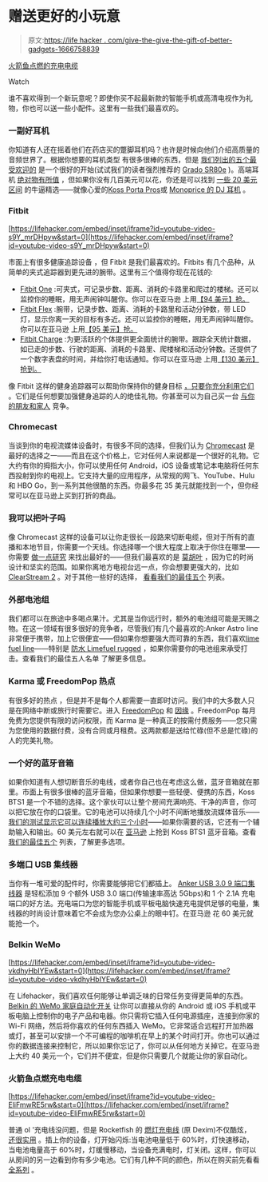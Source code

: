 # 赠送更好的小玩意

> 原文:[https://life hacker . com/give-the-give-the-gift-of-better-gadgets-1666758839](https://lifehacker.com/give-the-gift-of-better-gadgets-1666758839)

[火箭鱼点燃的充电电缆](http://www.rocketfishproducts.com/products/mobile-audio-video/RF-LA5SCB.html)

Watch

谁不喜欢得到一个新玩意呢？即使你买不起最新款的智能手机或高清电视作为礼物，你也可以送一些小配件。这里有一些我们最喜欢的。

### **一副好耳机**

你知道有人还在摇着他们在药店买的蹩脚耳机吗？也许是时候向他们介绍高质量的音频世界了。根据你想要的耳机类型 有很多很棒的东西，但是 [我们列出的五个最受欢迎的](http://lifehacker.com/five-best-headphones-5949489) 是一个很好的开始(试试我们的读者强烈推荐的 [Grado SR80e](http://smile.amazon.com/Grado-Prestige-Series-SR80e-Headphones/dp/B00L1LXOWS?asc_campaign=InlineText&asc_refurl=https://lifehacker.com/give-the-gift-of-better-gadgets-1666758839&asc_source=&tag=kinjalifehackerlink-20) )。高端耳机 [绝对物有所值](http://lifehacker.com/are-high-end-headphones-really-worth-the-money-1597964432) ，但如果你没有几百美元可以花，你还是可以找到 [一些 20 美元区间](http://lifehacker.com/the-best-headphones-you-can-buy-under-20-1480550409) 的牛逼精选——就像心爱的[Koss Porta Pros](http://smile.amazon.com/Koss-PortaPro-Headphones-with-Case/dp/B00001P4ZH?asc_campaign=InlineText&asc_refurl=https://lifehacker.com/give-the-gift-of-better-gadgets-1666758839&asc_source=&tag=kinjalifehackerlink-20)或 [Monoprice 的 DJ 耳机](http://www.monoprice.com/Product?c_id=108&cp_id=10823&cs_id=1082302&p_id=8323&seq=1&format=2) 。

### **Fitbit**

 [https://lifehacker.com/embed/inset/iframe?id=youtube-video-s9Y_mrDHpyw&start=0](https://lifehacker.com/embed/inset/iframe?id=youtube-video-s9Y_mrDHpyw&start=0) 

市面上有很多健康追踪设备 ，但 Fitbit 是我们最喜欢的。Fitbits 有几个品种，从简单的夹式追踪器到更先进的腕带。这里有三个值得你现在花钱的:

*   [Fitbit One](http://smile.amazon.com/Fitbit-Wireless-Activity-Sleep-Tracker/dp/B0095PZHPE?asc_campaign=InlineText&asc_refurl=https://lifehacker.com/give-the-gift-of-better-gadgets-1666758839&asc_source=&tag=kinjalifehackerlink-20) :可夹式，可记录步数、距离、消耗的卡路里和爬过的楼梯。还可以监控你的睡眠，用无声闹钟叫醒你。你可以在亚马逊 上用[【94 美元】抢。](http://lifehacker.com/belkin-wemo-is-one-of-the-simplest-home-automation-solu-5921253)
*   [Fitbit Flex](http://www.fitbit.com/flex) :腕带，记录步数、距离、消耗的卡路里和活动分钟数，带 LED 灯，显示你离一天的目标有多近。还可以监控你的睡眠，用无声闹钟叫醒你。你可以在亚马逊 上用[【95 美元】抢。](http://www.amazon.com/Fitbit-Wireless-Activity-Sleep-Wristband/dp/B00BGO0Q9O/ref=sr_1_1?asc_campaign=InlineText&asc_refurl=https://lifehacker.com/give-the-gift-of-better-gadgets-1666758839&asc_source=&ie=UTF8&keywords=fitbit&qid=1417710803&sr=8-1&tag=kinjalifehackerlink-20)
*   [Fitbit Charge](http://www.fitbit.com/charge) :为更活跃的个体提供更全面统计的腕带。跟踪全天统计数据，如已走的步数、行驶的距离、消耗的卡路里、爬楼梯和活动分钟数。还提供了一个数字表盘的时间，并给你打电话通知。你可以在亚马逊 上用[【130 美元】抢到。](http://www.amazon.com/Fitbit-Charge-Wireless-Activity-Wristband/dp/B00N2BVOUE/ref=sr_1_3?asc_campaign=InlineText&asc_refurl=https://lifehacker.com/give-the-gift-of-better-gadgets-1666758839&asc_source=&ie=UTF8&keywords=fitbit&qid=1417710803&sr=8-3&tag=kinjalifehackerlink-20)

像 Fitbit 这样的健身追踪器可以帮助你保持你的健身目标 [，只要你充分利用它们](http://lifehacker.com/how-to-make-the-most-of-your-fitness-tracker-without-f-5994256) 。它们是任何想要加强健身追踪的人的绝佳礼物。你甚至可以为自己买一台 [与你的朋友和家人](http://lifehacker.com/fitrpg-turns-your-fitbit-into-a-game-you-play-with-frie-1602140820) 竞争。

### **Chromecast**

当谈到你的电视流媒体设备时，有很多不同的选择，但我们认为 [Chromecast](http://www.google.com/intl/en/chrome/devices/chromecast/) 是最好的选择之一——而且在这个价格上，它对任何人来说都是一个很好的礼物。它大约有你的拇指大小，你可以使用任何 Android，iOS 设备或笔记本电脑将任何东西投射到你的电视上。它支持大量的应用程序，从常规的网飞、YouTube、Hulu 和 HBO Go，到一系列其他很酷的东西。你最多花 35 美元就能找到一个，但你经常可以在亚马逊上买到打折的商品。

### **我可以把叶子**吗

像 Chromecast 这样的设备可以让你走很长一段路来切断电缆，但对于所有的直播和本地节目，你需要一个天线。你选择哪一个很大程度上取决于你住在哪里——你需要 [做一点研究](http://lifehacker.com/how-to-choose-the-best-over-the-air-antenna-for-free-hd-1569752514) 来找出最好的——但我们最喜欢的是 [莫胡叶](http://smile.amazon.com/Mohu-Leaf-Amplified-Indoor-Antenna/dp/B00APPDX86?asc_campaign=InlineText&asc_refurl=https://lifehacker.com/give-the-gift-of-better-gadgets-1666758839&asc_source=&tag=kinjalifehackerlink-20) ，因为它的时尚设计和坚实的范围。如果你离地方电视台远一点，你会想要更强大的，比如 [ClearStream 2](http://smile.amazon.com/Antennas-Direct-C2-ClearStream-Television/dp/B0017O3UHI?asc_campaign=InlineText&asc_refurl=https://lifehacker.com/give-the-gift-of-better-gadgets-1666758839&asc_source=&tag=kinjalifehackerlink-20) 。对于其他一些好的选择， [看看我们的最佳五个](http://lifehacker.com/five-best-indoor-over-the-air-hd-antennae-1513572532) 列表。

### **外部电池组**

我们都可以在旅途中多喝点果汁。尤其是当你远行时，额外的电池组可能是天赐之物。在这一领域有很多很好的竞争者，尽管我们有几个最喜欢的:Anker Astro line 非常便于携带，加上它很便宜——但如果你想要强大而可靠的东西，我们喜欢[lime fuel line](http://smile.amazon.com/External-Battery-Pack-Limefuel-L156X/dp/B00BZDK3XK?asc_campaign=InlineText&asc_refurl=https://lifehacker.com/give-the-gift-of-better-gadgets-1666758839&asc_source=&tag=kinjalifehackerlink-20)——特别是 [防水 Limefuel rugged](http://smile.amazon.com/Waterproof-Limefuel-L150XR-Thunderbolt-Incredible/dp/B00FW0YEXW?asc_campaign=InlineText&asc_refurl=https://lifehacker.com/give-the-gift-of-better-gadgets-1666758839&asc_source=&tag=kinjalifehackerlink-20) ，如果你需要你的电池组来承受打击。查看我们的最佳五人名单 了解更多信息。

### **Karma 或 FreedomPop 热点**

有很多好的热点 ，但是并不是每个人都需要一直即时访问。我们中的大多数人只是在网络中断或旅行时需要它。进入 [FreedomPop](http://www.freedompop.com/) 和 [因缘](https://yourkarma.com/) 。FreedomPop 每月免费为您提供有限的访问权限，而 Karma 是一种真正的按需付费服务——您只需为您使用的数据付费，没有合同或月租费。这两款都是送给忙碌(但不总是忙碌)的人的完美礼物。

### **一个好的蓝牙音箱**

如果你知道有人想切断音乐的电线，或者你自己也在考虑这么做，蓝牙音箱就在那里。市面上有很多很棒的蓝牙音箱，但如果你想要一些轻便、便携的东西，Koss BTS1 是一个不错的选择。这个家伙可以让整个房间充满响亮、干净的声音，你可以把它放在你的口袋里。它的电池可以持续几个小时不间断地播放流媒体音乐——[我们的测试显示它可以连续播放大约三个小时](http://lifehacker.com/the-koss-bts1-is-an-affordable-portable-powerful-blue-1655732886)——如果你需要的话，它还有一个辅助输入和输出。60 美元左右就可以在 [亚马逊](http://www.amazon.com/Koss-BTS1-Bluetooth-Speaker/dp/B00MZ8BJZA?asc_campaign=InlineText&asc_refurl=https://lifehacker.com/give-the-gift-of-better-gadgets-1666758839&asc_source=&tag=kinjalifehackerlink-20) 上抢到 Koss BTS1 蓝牙音箱。查看 [我们的最佳五个](http://lifehacker.com/five-best-bluetooth-speakers-1265389497) 列表，了解更多选项。

### **多端口 USB 集线器**

当你有一堆可爱的配件时，你需要能够把它们都插上。 [Anker USB 3.0 9 端口集线器](http://www.ianker.com/product/68ANHUB-B10A) 是轻松添加 9 个额外 USB 3.0 端口(传输速率高达 5Gbps)和 1 个 2.1A 充电端口的好方法。充电端口为您的智能手机或平板电脑快速充电提供足够的电量，集线器的时尚设计意味着它不会成为您办公桌上的眼中钉。在亚马逊 花 60 美元就能抢一个。

### **Belkin WeMo**

 [https://lifehacker.com/embed/inset/iframe?id=youtube-video-vkdhyHbIYEw&start=0](https://lifehacker.com/embed/inset/iframe?id=youtube-video-vkdhyHbIYEw&start=0) 

在 Lifehacker，我们喜欢任何能够让单调乏味的日常任务变得更简单的东西。 [Belkin 的 WeMo 家庭自动化开关](http://www.belkin.com/us/Products/home-automation/c/wemo-home-automation/) 让你可以直接从你的 Android 或 iOS 手机或平板电脑上控制你的电子产品和电器。你只需将它插入任何电源插座，连接到你家的 Wi-Fi 网络，然后将你喜欢的任何东西插入 WeMo。它非常适合远程打开加热器或灯，甚至可以安排一个不可编程的咖啡机在早上的某个时间打开。你也可以通过你的数据连接来控制它，所以如果你忘记了，你可以从任何地方关掉它。在亚马逊上大约 40 美元一个，它们并不便宜，但是你只需要几个就能让你的家自动化。

### **火箭鱼点燃充电电缆**

 [https://lifehacker.com/embed/inset/iframe?id=youtube-video-EliFmwRE5rw&start=0](https://lifehacker.com/embed/inset/iframe?id=youtube-video-EliFmwRE5rw&start=0) 

普通 ol '充电线没问题，但是 Rocketfish 的 [燃灯充电线](http://www.rocketfishproducts.com/products/mobile-phones-gps/RF-LASC5W.html) (原 Dexim)不仅酷炫， [还很实用](http://lifehacker.com/dexim-visible-green-charger-lights-up-so-you-can-see-yo-5881815) 。插上你的设备，灯开始闪烁:当电池电量低于 60%时，灯快速移动，当电池电量高于 60%时，灯缓慢移动，当设备充满电时，灯关闭。这样，你可以从房间的另一边看到你有多少电池。它们有几种不同的颜色，所以在购买前先看看 [全系列](http://www.rocketfishproducts.com/products/mobile-phones-gps.html#pageNumber=1&subcategoryId=cables) 。